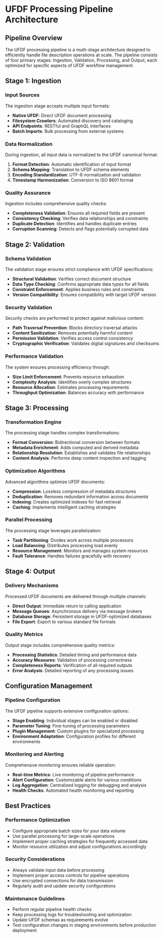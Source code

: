 # UFDF Processing Pipeline Architecture

## Pipeline Overview

The UFDF processing pipeline is a multi-stage architecture designed to efficiently handle file description operations at scale. The pipeline consists of four primary stages: Ingestion, Validation, Processing, and Output, each optimized for specific aspects of UFDF workflow management.

## Stage 1: Ingestion

### Input Sources
The ingestion stage accepts multiple input formats:
- **Native UFDF**: Direct UFDF document processing
- **Filesystem Crawlers**: Automated discovery and cataloging
- **API Endpoints**: RESTful and GraphQL interfaces
- **Batch Imports**: Bulk processing from external systems

### Data Normalization
During ingestion, all input data is normalized to the UFDF canonical format:
1. **Format Detection**: Automatic identification of input format
2. **Schema Mapping**: Translation to UFDF schema elements
3. **Encoding Standardization**: UTF-8 normalization and validation
4. **Timestamp Harmonization**: Conversion to ISO 8601 format

### Quality Assurance
Ingestion includes comprehensive quality checks:
- **Completeness Validation**: Ensures all required fields are present
- **Consistency Checking**: Verifies data relationships and constraints
- **Duplicate Detection**: Identifies and handles duplicate entries
- **Corruption Scanning**: Detects and flags potentially corrupted data

## Stage 2: Validation

### Schema Validation
The validation stage ensures strict compliance with UFDF specifications:
- **Structural Validation**: Verifies correct document structure
- **Data Type Checking**: Confirms appropriate data types for all fields
- **Constraint Enforcement**: Applies business rules and constraints
- **Version Compatibility**: Ensures compatibility with target UFDF version

### Security Validation
Security checks are performed to protect against malicious content:
- **Path Traversal Prevention**: Blocks directory traversal attacks
- **Content Sanitization**: Removes potentially harmful content
- **Permission Validation**: Verifies access control consistency
- **Cryptographic Verification**: Validates digital signatures and checksums

### Performance Validation
The system ensures processing efficiency through:
- **Size Limit Enforcement**: Prevents resource exhaustion
- **Complexity Analysis**: Identifies overly complex structures
- **Resource Allocation**: Estimates processing requirements
- **Throughput Optimization**: Balances accuracy with performance

## Stage 3: Processing

### Transformation Engine
The processing stage handles complex transformations:
- **Format Conversion**: Bidirectional conversion between formats
- **Metadata Enrichment**: Adds computed and derived metadata
- **Relationship Resolution**: Establishes and validates file relationships
- **Content Analysis**: Performs deep content inspection and tagging

### Optimization Algorithms
Advanced algorithms optimize UFDF documents:
- **Compression**: Lossless compression of metadata structures
- **Deduplication**: Removes redundant information across documents
- **Indexing**: Creates optimized indexes for fast retrieval
- **Caching**: Implements intelligent caching strategies

### Parallel Processing
The processing stage leverages parallelization:
- **Task Partitioning**: Divides work across multiple processors
- **Load Balancing**: Distributes processing load evenly
- **Resource Management**: Monitors and manages system resources
- **Fault Tolerance**: Handles failures gracefully with recovery

## Stage 4: Output

### Delivery Mechanisms
Processed UFDF documents are delivered through multiple channels:
- **Direct Output**: Immediate return to calling application
- **Message Queues**: Asynchronous delivery via message brokers
- **Database Storage**: Persistent storage in UFDF-optimized databases
- **File Export**: Export to various standard file formats

### Quality Metrics
Output stage includes comprehensive quality metrics:
- **Processing Statistics**: Detailed timing and performance data
- **Accuracy Measures**: Validation of processing correctness
- **Completeness Reports**: Verification of all required outputs
- **Error Analysis**: Detailed reporting of any processing issues

## Configuration Management

### Pipeline Configuration
The UFDF pipeline supports extensive configuration options:
- **Stage Enabling**: Individual stages can be enabled or disabled
- **Parameter Tuning**: Fine-tuning of processing parameters
- **Plugin Management**: Custom plugins for specialized processing
- **Environment Adaptation**: Configuration profiles for different environments

### Monitoring and Alerting
Comprehensive monitoring ensures reliable operation:
- **Real-time Metrics**: Live monitoring of pipeline performance
- **Alert Configuration**: Customizable alerts for various conditions
- **Log Aggregation**: Centralized logging for debugging and analysis
- **Health Checks**: Automated health monitoring and reporting

## Best Practices

### Performance Optimization
- Configure appropriate batch sizes for your data volume
- Use parallel processing for large-scale operations
- Implement proper caching strategies for frequently accessed data
- Monitor resource utilization and adjust configurations accordingly

### Security Considerations
- Always validate input data before processing
- Implement proper access controls for pipeline operations
- Use encrypted connections for data transmission
- Regularly audit and update security configurations

### Maintenance Guidelines
- Perform regular pipeline health checks
- Keep processing logs for troubleshooting and optimization
- Update UFDF schemas as requirements evolve
- Test configuration changes in staging environments before production deployment
